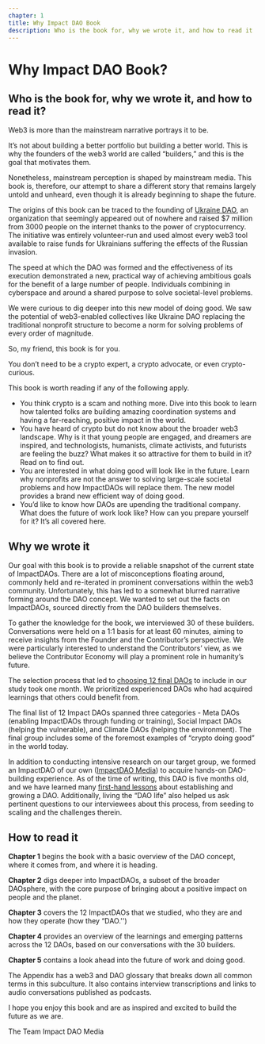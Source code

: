 ```yaml
---
chapter: 1
title: Why Impact DAO Book
description: Who is the book for, why we wrote it, and how to read it
---
```


# Why Impact DAO Book?

## Who is the book for, why we wrote it, and how to read it?

Web3 is more than the mainstream narrative portrays it to be.

It’s not about building a better portfolio but building a better world. This is why the founders of the web3 world are called “builders,” and this is the goal that motivates them.

Nonetheless, mainstream perception is shaped by mainstream media. This book is, therefore, our attempt to share a different story that remains largely untold and unheard, even though it is already beginning to shape the future.

The origins of this book can be traced to the founding of [Ukraine DAO](https://twitter.com/Ukraine_DAO), an organization that seemingly appeared out of nowhere and raised $7 million from 3000 people on the internet thanks to the power of cryptocurrency. The initiative was entirely volunteer-run and used almost every web3 tool available to raise funds for Ukrainians suffering the effects of the Russian invasion.

The speed at which the DAO was formed and the effectiveness of its execution demonstrated a new, practical way of achieving ambitious goals for the benefit of a large number of people. Individuals combining in cyberspace and around a shared purpose to solve societal-level problems.

We were curious to dig deeper into this new model of doing good. We saw the potential of web3-enabled collectives like Ukraine DAO replacing the traditional nonprofit structure to become a norm for solving problems of every order of magnitude.

So, my friend, this book is for you.

You don’t need to be a crypto expert, a crypto advocate, or even crypto-curious.

This book is worth reading if any of the following apply.

- You think crypto is a scam and nothing more. Dive into this book to learn how talented folks are building amazing coordination systems and having a far-reaching, positive impact in the world.
- You have heard of crypto but do not know about the broader web3 landscape. Why is it that young people are engaged, and dreamers are inspired, and technologists, humanists, climate activists, and futurists are feeling the buzz? What makes it so attractive for them to build in it? Read on to find out.
- You are interested in what doing good will look like in the future. Learn why nonprofits are not the answer to solving large-scale societal problems and how ImpactDAOs will replace them. The new model provides a brand new efficient way of doing good.
- You’d like to know how DAOs are upending the traditional company. What does the future of work look like? How can you prepare yourself for it? It’s all covered here.

## Why we wrote it

Our goal with this book is to provide a reliable snapshot of the current state of ImpactDAOs. There are a lot of misconceptions floating around, commonly held and re-iterated in prominent conversations within the web3 community. Unfortunately, this has led to a somewhat blurred narrative forming around the DAO concept. We wanted to set out the facts on ImpactDAOs, sourced directly from the DAO builders themselves.

To gather the knowledge for the book, we interviewed 30 of these builders. Conversations were held on a 1:1 basis for at least 60 minutes, aiming to receive insights from the Founder and the Contributor’s perspective. We were particularly interested to understand the Contributors’ view, as we believe the Contributor Economy will play a prominent role in humanity’s future.

The selection process that led to [choosing 12 final DAOs](https://cryptogood.substack.com/p/how-we-picked-the-10-impact-daos) to include in our study took one month. We prioritized experienced DAOs who had acquired learnings that others could benefit from.

The final list of 12 Impact DAOs spanned three categories - Meta DAOs (enabling ImpactDAOs through funding or training), Social Impact DAOs (helping the vulnerable), and Climate DAOs (helping the environment). The final group includes some of the foremost examples of “crypto doing good” in the world today.

In addition to conducting intensive research on our target group, we formed an ImpactDAO of our own ([ImpactDAO Media](https://twitter.com/home)) to acquire hands-on DAO-building experience. As of the time of writing, this DAO is five months old, and we have learned many [first-hand lessons](https://cryptogood.substack.com/p/learnings-on-building-a-dao-from) about establishing and growing a DAO. Additionally, living the “DAO life” also helped us ask pertinent questions to our interviewees about this process, from seeding to scaling and the challenges therein.

## How to read it

**Chapter 1** begins the book with a basic overview of the DAO concept, where it comes from, and where it is heading.

**Chapter 2** digs deeper into ImpactDAOs, a subset of the broader DAOsphere, with the core purpose of bringing about a positive impact on people and the planet.

**Chapter 3** covers the 12 ImpactDAOs that we studied, who they are and how they operate (how they “DAO.'')

**Chapter 4** provides an overview of the learnings and emerging patterns across the 12 DAOs, based on our conversations with the 30 builders.

**Chapter 5** contains a look ahead into the future of work and doing good.

The Appendix has a web3 and DAO glossary that breaks down all common terms in this subculture. It also contains interview transcriptions and links to audio conversations published as podcasts.

I hope you enjoy this book and are as inspired and excited to build the future as we are.

The Team
Impact DAO Media
